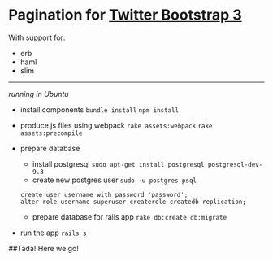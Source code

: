 # Pagination for [Twitter Bootstrap 3](http://getbootstrap.com/components/#pagination)

With support for:

- erb
- haml
- slim

---

*running in Ubuntu*

* install components
`bundle install`
`npm install`

* produce js files using webpack
`rake assets:webpack`
`rake assets:precompile`

* prepare database
    * install postgresql
    `sudo apt-get install postgresql postgresql-dev-9.3`
    * create new postgres user
    `sudo -u postgres psql`
    ```psql
    create user username with password 'password';
    alter role username superuser createrole createdb replication;
    ```
    * prepare database for rails app
    `rake db:create db:migrate`

* run the app
`rails s`

##Tada! Here we go!
